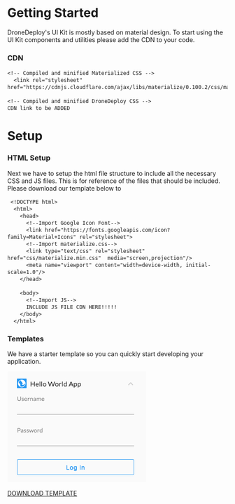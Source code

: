 # Getting Started

DroneDeploy's UI Kit is mostly based on material design. To start using the UI Kit components and utilities please add the CDN to your code.

### CDN

```
<!-- Compiled and minified Materialized CSS -->
  <link rel="stylesheet" href="https://cdnjs.cloudflare.com/ajax/libs/materialize/0.100.2/css/materialize.min.css">

<!-- Compiled and minified DroneDeploy CSS -->
CDN link to be ADDED
```

# Setup

### HTML Setup

Next we have to setup the html file structure to include all the necessary CSS and JS files. This is for reference of the files that should be included. Please download our template below to

```
 <!DOCTYPE html>
  <html>
    <head>
      <!--Import Google Icon Font-->
      <link href="https://fonts.googleapis.com/icon?family=Material+Icons" rel="stylesheet">
      <!--Import materialize.css-->
      <link type="text/css" rel="stylesheet" href="css/materialize.min.css"  media="screen,projection"/>
      <meta name="viewport" content="width=device-width, initial-scale=1.0"/>
    </head>

    <body>
      <!--Import JS-->
      INCLUDE JS FILE CDN HERE!!!!!
    </body>
  </html>
```

### Templates

We have a starter template so you can quickly start developing your application.

![](/assets/sample-app-market-HW.jpg)

[DOWNLOAD TEMPLATE](https://s3.amazonaws.com/drone-deploy-plugins/templates/dronedeploy-expand-example.zip)

